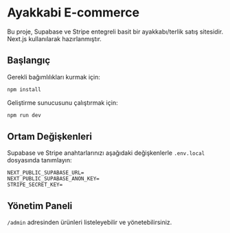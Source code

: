# Ayakkabi E-commerce

Bu proje, Supabase ve Stripe entegreli basit bir ayakkabı/terlik satış sitesidir. Next.js kullanılarak hazırlanmıştır.

## Başlangıç

Gerekli bağımlılıkları kurmak için:

```bash
npm install
```

Geliştirme sunucusunu çalıştırmak için:

```bash
npm run dev
```

## Ortam Değişkenleri

Supabase ve Stripe anahtarlarınızı aşağıdaki değişkenlerle `.env.local` dosyasında tanımlayın:

```
NEXT_PUBLIC_SUPABASE_URL=
NEXT_PUBLIC_SUPABASE_ANON_KEY=
STRIPE_SECRET_KEY=
```

## Yönetim Paneli

`/admin` adresinden ürünleri listeleyebilir ve yönetebilirsiniz.
